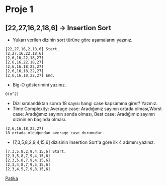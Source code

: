 # Proje 1
## [22,27,16,2,18,6] -> Insertion Sort
* Yukarı verilen dizinin sort türüne göre aşamalarını yazınız.
```
[22,27,16,2,18,6] Start.
[2,27,16,22,18,6] 
[2,6,16,22,18,27]  
[2,6,16,22,18,27] 
[2,6,16,18,22,27] 
[2,6,16,18,22,27] 
[2,6,16,18,22,27] End.
```
* Big-O gösterimini yazınız.
```
O(n^2)
```
* Dizi sıralandıktan sonra 18 sayısı hangi case kapsamına girer? Yazınız.
* Time Complexity: Average case: Aradığımız sayının ortada olması,Worst case: Aradığımız sayının sonda olması, Best case: Aradığımız sayının dizinin en başında olması.
```
[2,6,16,18,22,27]
18 ortada olduğundan average case durumudur. 
```
* [7,3,5,8,2,9,4,15,6] dizisinin Insertion Sort'a göre ilk 4 adımını yazınız.
```
[7,3,5,8,2,9,4,15,6] Start.
[2,3,5,8,7,9,4,15,6]
[2,3,5,8,7,9,4,15,6] 
[2,3,4,8,7,9,5,15,6] 
[2,3,4,5,7,9,8,15,6] 
```

[Patika](www.patika.dev)
